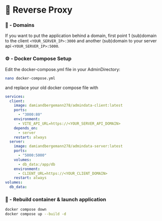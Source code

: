 # 🚀 Reverse Proxy


### 🔗 - Domains
If you want to put the application behind a domain, first point 1 (sub)domain to the client `<YOUR_SERVER_IP>:3000` and another (sub)domain to your server api `<YOUR_SERVER_IP>:5000`.

### ⚙️ - Docker Compose Setup
Edit the docker-compose.yml file in your AdminDirectory:
```sh
nano docker-compose.yml
```
and replace your old docker compose file with
```yaml
services:
  client:
    image: damiandbergemann278/admindata-client:latest
    ports:
      - "3000:80"
    environment:
      - VITE_API_URL=https://<YOUR_SERVER_API_DOMAIN>
    depends_on:
      - server
    restart: always
  server:
    image: damiandbergemann278/admindata-server:latest
    ports:
      - "5000:5000"
    volumes:
      - db_data:/app/db
    environment:
      - CLIENT_URL=https://<YOUR_CLIENT_DOMAIN>
    restart: always
volumes:
  db_data:
```

### 🐳 - Rebuild container & launch application
```sh
docker compose down
docker compose up --build -d
```